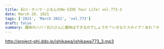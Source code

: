 ```yaml
---
title: 石川・ホンマ・ぶるんのBe-SIDE Your Life! vol.773-3
date: March 29, 2021
tags: ['2021', 'March 2021', 'vol.773']
draft: false
summary: 趣味のハバ！石川さんに趣味はできるのでしょうか？いきなりスカイプ！あれ？ホンマさんは？？
---
```


http://project-phi.ddo.jp/ishikawa/ishikawa773_3.mp3